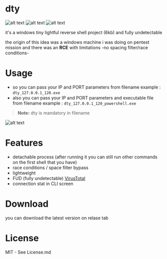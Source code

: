 # dty
![alt text](https://img.shields.io/github/downloads/duty1g/dty/total "")
![alt text](https://img.shields.io/github/v/release/duty1g/dty "")
![alt text](https://img.shields.io/github/license/duty1g/dty "")

it's a windows tiny lightful reverse shell project (6kb) and fully undetectable

the origin of this idea was a windows machine i was doing on pentest mission and there was an **RCE** with limitations -no spacing filter/race conditions-

# Usage
* so you can pass your IP and PORT parameters from filename example : 
```dty_127.0.0.1_120.exe```
* also you can pass your IP and PORT parameters and executable file from filename example : ```dty_127.0.0.1_120_powershell.exe```
> **Note:** dty is mandatory in filename

![alt text](https://raw.githubusercontent.com/duty1g/dty/main/screens/help.jpg "Help")

# Features 

- detachable process (after running it you can still run other commands on the first shell that you have)
- race conditions / space filter bypass
- lightweight
- FUD (fully undetectable) [VirusTotal](https://www.virustotal.com/gui/file/a1e6cd61c98c5992ee9fff10d4f51b534878a0ee159b6dbc77380029696d7adf/detection)
- connection stat in CLI screen

# Download

you can download the latest version on relase tab 

# License

MIT - See License.md
